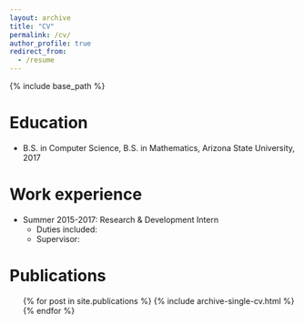 ```yaml
---
layout: archive
title: "CV"
permalink: /cv/
author_profile: true
redirect_from:
  - /resume
---
```


{% include base_path %}

Education
======
* B.S. in Computer Science, B.S. in Mathematics, Arizona State University, 2017

Work experience
======
* Summer 2015-2017: Research & Development Intern
  * Duties included:
  * Supervisor:

 Publications
======
  <ul>{% for post in site.publications %}
    {% include archive-single-cv.html %}
  {% endfor %}</ul>
  
